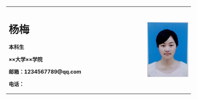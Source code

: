 <table border="0">
  <tr>
    <td width="75%">
      <h1>杨梅</h1>
      <p><b>本科生</b></p>
      <p><b>××大学××学院</b></p>
      <p><b>邮箱：1234567789@qq.com</b></p>
      <p><b>电话：</b></p>
    </td>
    <td width="25%">
      <img src="/yang.jpg" width="100%">
    </td>
  </tr>
</table>
